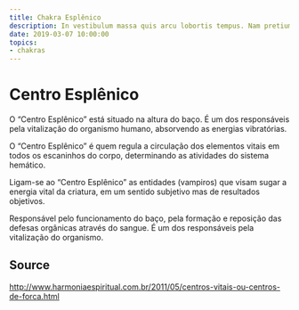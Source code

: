 ```yaml
---
title: Chakra Esplênico
description: In vestibulum massa quis arcu lobortis tempus. Nam pretium arcu in odio vulputate luctus.
date: 2019-03-07 10:00:00
topics:
- chakras
---
```


# Centro Esplênico

O “Centro Esplênico” está situado na altura do baço. É um dos responsáveis pela vitalização do organismo humano, absorvendo as energias vibratórias.

O “Centro Esplênico” é quem regula a circulação dos elementos vitais em todos os escaninhos do corpo, determinando as atividades do sistema hemático.

Ligam-se ao “Centro Esplênico” as entidades (vampiros) que visam sugar a energia vital da criatura, em um sentido subjetivo mas de resultados objetivos.

Responsável pelo funcionamento do baço, pela formação e reposição das defesas orgânicas através do sangue. É um dos responsáveis pela vitalização do organismo.




## Source
http://www.harmoniaespiritual.com.br/2011/05/centros-vitais-ou-centros-de-forca.html
